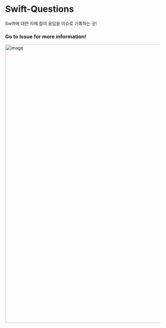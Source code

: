 # Swift-Questions
Swift에 대한 자체 질의 응답을 이슈로 기록하는 곳!

### Go to Issue for more information!
<img width="900" alt="image" src="https://user-images.githubusercontent.com/103009135/192262516-ec82bf48-237e-43e8-92e1-8c33f01aa3ec.png">


